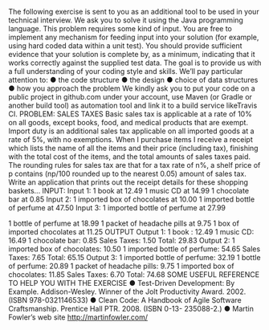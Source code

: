  The following exercise is sent to you as an additional tool to be used in your technical interview. We ask you to solve it using the Java programming language.
This problem requires some kind of input. You are free to implement any mechanism for feeding input into your solution (for example, using hard coded data within a unit test). You should provide sufficient evidence that your solution is complete by, as a minimum, indicating that it works correctly against the supplied test data.
The goal is to provide us with a full understanding of your coding style and skills. We’ll pay particular attention to:
● the code structure
● the design
● choice of data structures
● how you approach the problem
We kindly ask you to put your code on a public project in github.com under your account, use Maven (or Gradle or another build tool) as automation tool and link it to a build service likeTravis CI.
PROBLEM: SALES TAXES
Basic sales tax is applicable at a rate of 10% on all goods, except books, food, and medical products that are exempt. Import duty is an additional sales tax applicable on all imported goods at a rate of 5%, with no exemptions.
When I purchase items I receive a receipt which lists the name of all the items and their price (including tax), finishing with the total cost of the items, and the total amounts of sales taxes paid. The rounding rules for sales tax are that for a tax rate of n%, a shelf price of p contains (np/100 rounded up to the nearest 0.05) amount of sales tax.
Write an application that prints out the receipt details for these shopping baskets... INPUT:
Input 1:
1 book at 12.49
1 music CD at 14.99
1 chocolate bar at 0.85
Input 2:
1 imported box of chocolates at 10.00 1 imported bottle of perfume at 47.50
Input 3:
1 imported bottle of perfume at 27.99

 1 bottle of perfume at 18.99
1 packet of headache pills at 9.75
1 box of imported chocolates at 11.25
OUTPUT
Output 1:
1 book : 12.49
1 music CD: 16.49
1 chocolate bar: 0.85 Sales Taxes: 1.50 Total: 29.83
Output 2:
1 imported box of chocolates: 10.50 1 imported bottle of perfume: 54.65 Sales Taxes: 7.65
Total: 65.15
Output 3:
1 imported bottle of perfume: 32.19 1 bottle of perfume: 20.89
1 packet of headache pills: 9.75
1 imported box of chocolates: 11.85 Sales Taxes: 6.70
Total: 74.68
SOME USEFUL REFERENCE TO HELP YOU WITH THE EXERCISE
● Test-Driven Development: By Example. Addison-Wesley. Winner of the Jolt Productivity Award.
2002. (ISBN 978-0321146533)
● Clean Code: A Handbook of Agile Software Craftsmanship. Prentice Hall PTR. 2008. (ISBN 0-13-
235088-2.)
● Martin Fowler’s web site http://martinfowler.com/
